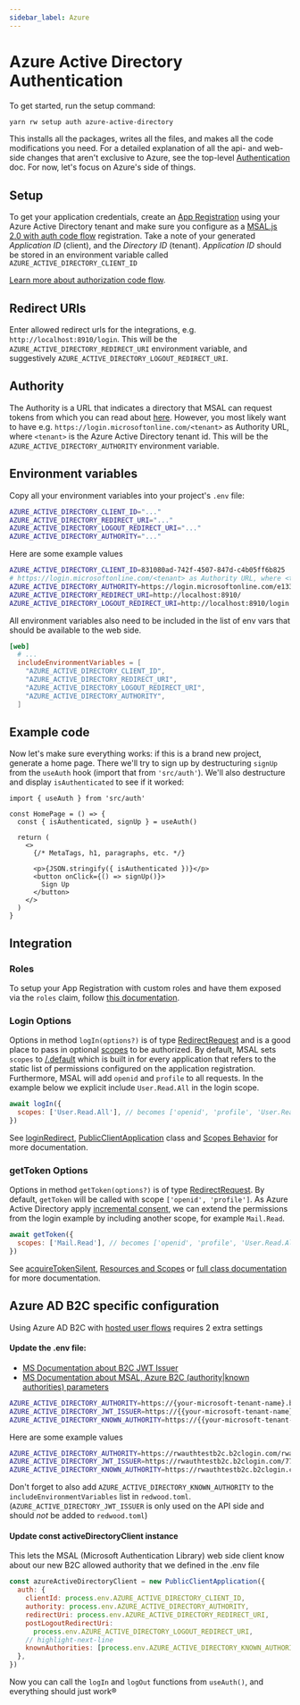 ```yaml
---
sidebar_label: Azure
---
```


# Azure Active Directory Authentication

To get started, run the setup command:

```bash
yarn rw setup auth azure-active-directory
```

This installs all the packages, writes all the files, and makes all the code
modifications you need. For a detailed explanation of all the api- and web-side
changes that aren't exclusive to Azure, see the top-level
[Authentication](../authentication.md) doc. For now, let's focus on Azure's
side of things.

## Setup

To get your application credentials, create an
[App Registration](https://docs.microsoft.com/en-us/azure/active-directory/develop/scenario-spa-app-registration)
using your Azure Active Directory tenant and make sure you configure as a
[MSAL.js 2.0 with auth code flow](https://docs.microsoft.com/en-us/azure/active-directory/develop/scenario-spa-app-registration#redirect-uri-msaljs-20-with-auth-code-flow)
registration. Take a note of your generated _Application ID_ (client), and the
_Directory ID_ (tenant). _Application ID_ should be stored in an environment
variable called `AZURE_ACTIVE_DIRECTORY_CLIENT_ID`

[Learn more about authorization code flow](https://docs.microsoft.com/en-us/azure/active-directory/develop/reference-third-party-cookies-spas).

## Redirect URIs

Enter allowed redirect urls for the integrations, e.g.
`http://localhost:8910/login`. This will be the
`AZURE_ACTIVE_DIRECTORY_REDIRECT_URI` environment variable, and suggestively
`AZURE_ACTIVE_DIRECTORY_LOGOUT_REDIRECT_URI`.

## Authority

The Authority is a URL that indicates a directory that MSAL can request tokens
from which you can read about
[here](https://docs.microsoft.com/en-us/azure/active-directory/develop/msal-client-application-configuration#authority).
However, you most likely want to have e.g.
`https://login.microsoftonline.com/<tenant>` as Authority URL, where `<tenant>`
is the Azure Active Directory tenant id. This will be the
`AZURE_ACTIVE_DIRECTORY_AUTHORITY` environment variable.

## Environment variables

Copy all your environment variables into your project's `.env` file:

```bash title=".env"
AZURE_ACTIVE_DIRECTORY_CLIENT_ID="..."
AZURE_ACTIVE_DIRECTORY_REDIRECT_URI="..."
AZURE_ACTIVE_DIRECTORY_LOGOUT_REDIRECT_URI="..."
AZURE_ACTIVE_DIRECTORY_AUTHORITY="..."
```

Here are some example values
```bash title=".env"
AZURE_ACTIVE_DIRECTORY_CLIENT_ID=831080ad-742f-4507-847d-c4b05ff6b825
# https://login.microsoftonline.com/<tenant> as Authority URL, where <tenant> is the Azure Active Directory tenant id
AZURE_ACTIVE_DIRECTORY_AUTHORITY=https://login.microsoftonline.com/e1337ae2-8308-440d-9745-292bd4d1de17
AZURE_ACTIVE_DIRECTORY_REDIRECT_URI=http://localhost:8910/
AZURE_ACTIVE_DIRECTORY_LOGOUT_REDIRECT_URI=http://localhost:8910/login
```

All environment variables also need to be included in the list of env vars that
should be available to the web side.

```toml title="redwood.toml"
[web]
  # ...
  includeEnvironmentVariables = [
    "AZURE_ACTIVE_DIRECTORY_CLIENT_ID",
    "AZURE_ACTIVE_DIRECTORY_REDIRECT_URI",
    "AZURE_ACTIVE_DIRECTORY_LOGOUT_REDIRECT_URI",
    "AZURE_ACTIVE_DIRECTORY_AUTHORITY",
  ]
```

## Example code

Now let's make sure everything works: if this is a brand new project, generate
a home page. There we'll try to sign up by destructuring `signUp` from the
`useAuth` hook (import that from `'src/auth'`). We'll also destructure and
display `isAuthenticated` to see if it worked:

```tsx title="web/src/pages/HomePage.tsx"
import { useAuth } from 'src/auth'

const HomePage = () => {
  const { isAuthenticated, signUp } = useAuth()

  return (
    <>
      {/* MetaTags, h1, paragraphs, etc. */}

      <p>{JSON.stringify({ isAuthenticated })}</p>
      <button onClick={() => signUp()}>
        Sign Up
      </button>
    </>
  )
}
```

## Integration

### Roles

To setup your App Registration with custom roles and have them exposed via the
`roles` claim, follow
[this documentation](https://docs.microsoft.com/en-us/azure/active-directory/develop/howto-add-app-roles-in-azure-ad-apps).

### Login Options

Options in method `logIn(options?)` is of type [RedirectRequest](https://azuread.github.io/microsoft-authentication-library-for-js/ref/modules/_azure_msal_browser.html#redirectrequest) and is a good place to pass in optional [scopes](https://docs.microsoft.com/en-us/graph/permissions-reference#user-permissions) to be authorized. By default, MSAL sets `scopes` to [/.default](https://docs.microsoft.com/en-us/azure/active-directory/develop/v2-permissions-and-consent#the-default-scope) which is built in for every application that refers to the static list of permissions configured on the application registration. Furthermore, MSAL will add `openid` and `profile` to all requests. In the example below we explicit include `User.Read.All` in the login scope.

```jsx
await logIn({
  scopes: ['User.Read.All'], // becomes ['openid', 'profile', 'User.Read.All']
})
```

See [loginRedirect](https://azuread.github.io/microsoft-authentication-library-for-js/ref/classes/_azure_msal_browser.publicclientapplication.html#loginredirect), [PublicClientApplication](https://azuread.github.io/microsoft-authentication-library-for-js/ref/classes/_azure_msal_browser.publicclientapplication.html) class and [Scopes Behavior](https://github.com/AzureAD/microsoft-authentication-library-for-js/blob/dev/lib/msal-core/docs/scopes.md#scopes-behavior) for more documentation.

### getToken Options

Options in method `getToken(options?)` is of type [RedirectRequest](https://azuread.github.io/microsoft-authentication-library-for-js/ref/modules/_azure_msal_browser.html#redirectrequest). By default, `getToken` will be called with scope `['openid', 'profile']`. As Azure Active Directory apply [incremental consent](https://github.com/AzureAD/microsoft-authentication-library-for-js/blob/dev/lib/msal-browser/docs/resources-and-scopes.md#dynamic-scopes-and-incremental-consent), we can extend the permissions from the login example by including another scope, for example `Mail.Read`.

```jsx
await getToken({
  scopes: ['Mail.Read'], // becomes ['openid', 'profile', 'User.Read.All', 'Mail.Read']
})
```

See [acquireTokenSilent](https://azuread.github.io/microsoft-authentication-library-for-js/ref/classes/_azure_msal_browser.publicclientapplication.html#acquiretokensilent), [Resources and Scopes](https://github.com/AzureAD/microsoft-authentication-library-for-js/blob/dev/lib/msal-browser/docs/resources-and-scopes.md#resources-and-scopes) or [full class documentation](https://pub.dev/documentation/msal_js/latest/msal_js/PublicClientApplication-class.html#constructors) for more documentation.

## Azure AD B2C specific configuration

Using Azure AD B2C with [hosted user flows](https://docs.microsoft.com/en-us/azure/active-directory-b2c/add-sign-up-and-sign-in-policy?pivots=b2c-user-flow) requires 2 extra settings

#### Update the .env file:

- [MS Documentation about B2C JWT Issuer](https://docs.microsoft.com/en-us/azure/active-directory-b2c/tokens-overview)
- [MS Documentation about MSAL, Azure B2C (authority|known authorities) parameters](https://github.com/AzureAD/microsoft-authentication-library-for-js/blob/dev/lib/msal-browser/docs/working-with-b2c.md)

```bash title="./.env"
AZURE_ACTIVE_DIRECTORY_AUTHORITY=https://{your-microsoft-tenant-name}.b2clogin.com/{{your-microsoft-tenant-name}}.onmicrosoft.com/{{your-microsoft-user-flow-id}}
AZURE_ACTIVE_DIRECTORY_JWT_ISSUER=https://{{your-microsoft-tenant-name}}.b2clogin.com/{{your-microsoft-tenant-id}}/v2.0/
AZURE_ACTIVE_DIRECTORY_KNOWN_AUTHORITY=https://{{your-microsoft-tenant-name}}.b2clogin.com
```

Here are some example values
```bash title="./env.example"
AZURE_ACTIVE_DIRECTORY_AUTHORITY=https://rwauthtestb2c.b2clogin.com/rwauthtestb2c.onmicrosoft.com/B2C_1_signupsignin1
AZURE_ACTIVE_DIRECTORY_JWT_ISSUER=https://rwauthtestb2c.b2clogin.com/775527ef-8a37-4307-8b3d-cc311f58d922/v2.0/
AZURE_ACTIVE_DIRECTORY_KNOWN_AUTHORITY=https://rwauthtestb2c.b2clogin.com
```

Don't forget to also add `AZURE_ACTIVE_DIRECTORY_KNOWN_AUTHORITY` to the
`includeEnvironmentVariables` list in `redwood.toml`.
(`AZURE_ACTIVE_DIRECTORY_JWT_ISSUER` is only used on the API side and should
*not* be added to `redwood.toml`)

#### Update const activeDirectoryClient instance
This lets the MSAL (Microsoft Authentication Library) web side client know
about our new B2C allowed authority that we defined in the .env file

```jsx title="./web/auth.{js,ts}
const azureActiveDirectoryClient = new PublicClientApplication({
  auth: {
    clientId: process.env.AZURE_ACTIVE_DIRECTORY_CLIENT_ID,
    authority: process.env.AZURE_ACTIVE_DIRECTORY_AUTHORITY,
    redirectUri: process.env.AZURE_ACTIVE_DIRECTORY_REDIRECT_URI,
    postLogoutRedirectUri:
      process.env.AZURE_ACTIVE_DIRECTORY_LOGOUT_REDIRECT_URI,
    // highlight-next-line
    knownAuthorities: [process.env.AZURE_ACTIVE_DIRECTORY_KNOWN_AUTHORITY]
  },
})
```

Now you can call the `logIn` and `logOut` functions from `useAuth()`, and
everything should just work®
